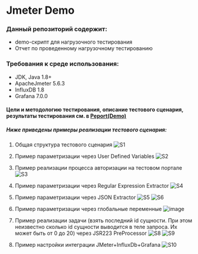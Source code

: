 # Jmeter Demo
### Данный репозиторий содержит: 
- demo-скрипт для нагрузочного тестирования
- Отчет по проведенному нагрузочному тестированию

  
### Требования к среде использования:
- JDK, Java 1.8+
- ApacheJmeter 5.6.3
- InfluxDB 1.8
- Grafana 7.0.0


#### Цели и методологию тестирования, описание тестового сценария, результаты тестирования см. в [Peport(Demo)](https://github.com/AliaksandrPatapenka/JmeterDemo/blob/main/Peport(Demo)%20.docx)


##### Ниже приведены примеры реализации тестового сценария:
1. Общая структура тестового сценария
![S1](https://github.com/user-attachments/assets/c4e8fe2d-51fa-4cdd-8ec8-72c8a5f321c8)


2. Пример параметризации через User Defined Variables
![S2](https://github.com/user-attachments/assets/a1303c6d-9a44-4b28-ba2d-3b91436409ca)


3. Пример реализации процесса авторизации на  тестовом портале
![S3](https://github.com/user-attachments/assets/6004fa55-42e1-4f8a-bc12-67eb95af717f)


4. Пример параметризации через Regular Expression Extractor
![S4](https://github.com/user-attachments/assets/f6a50414-c4d4-4ca2-a46f-e6fdeb029648)


5. Пример параметризации через JSON Extractor
![S5](https://github.com/user-attachments/assets/84536b48-530d-47db-a2d0-65c590d55c40)
![S6](https://github.com/user-attachments/assets/2f49adec-7d8e-4026-91f8-08fdd70ff305)


6. Пример параметризации через глобальные переменные
![image](https://github.com/user-attachments/assets/97dff8a5-05c8-41cb-a2aa-28d147f53876)


7. Пример реализации задачи (взять последний id сущности. При этом неизвестно сколько id сущности выводится в теле запроса. Их может быть от 0 до 20) через JSR223 PreProcessor
![S8](https://github.com/user-attachments/assets/7fe19274-8a58-4af6-9d48-5272f5f0e0b2)
![S9](https://github.com/user-attachments/assets/1f5da924-54d3-4d4d-8b3e-f84f76922a32)


8. Пример настройки интеграции JMeter+InfluxDb+Grafana
![S10](https://github.com/user-attachments/assets/4feb1cc0-bdda-4789-8903-8647cf07bb5b)
   





